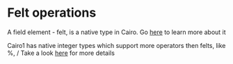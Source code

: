# Felt operations

A field element - felt, is a native type in Cairo. Go [here](https://www.cairo-lang.org/docs/how_cairo_works/cairo_intro.html#field-elements) to learn more about it

Cairo1 has native integer types which support more operators then felts, like %, /
Take a look [here](https://github.com/starkware-libs/cairo/blob/34796ef8615a96ea28888421dc2bc498786d01d6/corelib/src/test.cairo#L183) for more details
